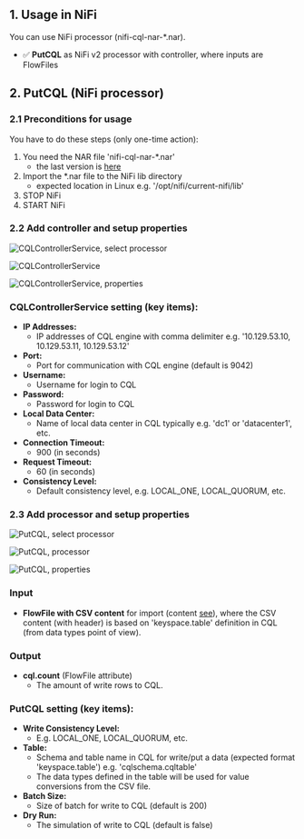 ## 1. Usage in NiFi

You can use NiFi processor (nifi-cql-nar-*.nar).
- ✅ **PutCQL** as NiFi v2 processor with controller, where inputs are FlowFiles

## 2. PutCQL (NiFi processor)

### 2.1 Preconditions for usage

You have to do these steps (only one-time action):
 1. You need the NAR file 'nifi-cql-nar-*.nar'
    - the last version is [here](./../output/)
 2. Import the *.nar file to the NiFi lib directory
    - expected location in Linux e.g. '/opt/nifi/current-nifi/lib'
 3. STOP NiFi
 4. START NiFi

### 2.2 Add controller and setup properties

![CQLControllerService, select processor](https://github.com/george0st/Csv2Cql/blob/main/nifi/cql-processor/docs/assets/nifi_controller_service_add.png)

![CQLControllerService](https://github.com/george0st/Csv2Cql/blob/main/nifi/cql-processor/docs/assets/nifi_controller_service_detail.png)

![CQLControllerService, properties](https://github.com/george0st/Csv2Cql/blob/main/nifi/cql-processor/docs/assets/nifi_controller_service_properties.png)

### CQLControllerService setting (key items):

- **IP Addresses:**
    - IP addresses of CQL engine with comma delimiter e.g. '10.129.53.10, 10.129.53.11, 10.129.53.12'
- **Port:**
    - Port for communication with CQL engine (default is 9042)
- **Username:**
    - Username for login to CQL
- **Password:**
    - Password for login to CQL
- **Local Data Center:**
    - Name of local data center in CQL typically e.g. 'dc1' or 'datacenter1', etc.
- **Connection Timeout:**
    - 900 (in seconds)
- **Request Timeout:**
    - 60 (in seconds)
- **Consistency Level:**
    - Default consistency level, e.g. LOCAL_ONE, LOCAL_QUORUM, etc.

### 2.3 Add processor and setup properties

![PutCQL, select processor](https://github.com/george0st/Csv2Cql/blob/main/nifi/cql-processor/docs/assets/nifi_processor_add.png)

![PutCQL, processor](https://github.com/george0st/Csv2Cql/blob/main/nifi/cql-processor/docs/assets/nifi_processor.png)

![PutCQL, properties](https://github.com/george0st/Csv2Cql/blob/main/nifi/cql-processor/docs/assets/nifi_processor_properties.png)

### Input

- **FlowFile with CSV content** for import (content [see](../../../docs/conversion.md)),
   where the CSV content (with header) is based on 'keyspace.table' definition in 
   CQL (from data types point of view).

### Output

- **cql.count** (FlowFile attribute)
  - The amount of write rows to CQL.

### PutCQL setting (key items):

- **Write Consistency Level:**
  - E.g. LOCAL_ONE, LOCAL_QUORUM, etc.
- **Table:**
  - Schema and table name in CQL for write/put a data (expected format 'keyspace.table') 
    e.g. 'cqlschema.cqltable'
  - The data types defined in the table will be used for value conversions from the CSV file.
- **Batch Size:**
  - Size of batch for write to CQL (default is 200)
- **Dry Run:**
  - The simulation of write to CQL (default is false)
